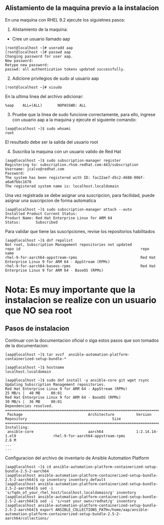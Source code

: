 ## Alistamiento de la maquina previo a la instalacion
En una maquina con RHEL 9.2 ejecute los siguietnes pasos:

1. Alistamiento de la maquina:
  - Cree un usuario llamado aap

```  
[root@localhost ~]# useradd aap
[root@localhost ~]# passwd aap
Changing password for user aap.
New password:
Retype new password:
passwd: all authentication tokens updated successfully.
```
2. Adicione privilegios de sudo al usuario aap
```
[root@localhost ~]# visudo
```

En la ultima linea del archivo adicionar:
```
%aap    ALL=(ALL)       NOPASSWD: ALL
```

3. Pruebe que la linea de sudo funcione correctamente, para ello, ingrese con usuario aap a la maquina y ejecute el siguiente comando:
```
[aap@localhost ~]$ sudo whoami
root
```
El resultado debe ser la salida del usuario root

4. Suscriba la maquina con un usuario valido de Red Hat
```
[aap@localhost ~]$ sudo subscription-manager register
Registering to: subscription.rhsm.redhat.com:443/subscription
Username: jcalvo@redhat.com
Password:
The system has been registered with ID: fac22ae7-d5c2-4688-906f-a6a6fbbc1678
The registered system name is: localhost.localdomain
```
Una vez registrada se debe asignar una suscripcion, para facilidad, puede asignar una suscripcion de forma automatica
```
[aap@localhost ~]$ sudo subscription-manager attach --auto
Installed Product Current Status:
Product Name: Red Hat Enterprise Linux for ARM 64
Status:       Subscribed
```

Para validar que tiene las suscripciones, revise los repositorios habilitados
```
[aap@localhost ~]$ dnf repolist
Not root, Subscription Management repositories not updated
repo id                                                       repo name
rhel-9-for-aarch64-appstream-rpms                             Red Hat Enterprise Linux 9 for ARM 64 - AppStream (RPMs)
rhel-9-for-aarch64-baseos-rpms                                Red Hat Enterprise Linux 9 for ARM 64 - BaseOS (RPMs)
```
# Nota: Es muy importante que la instalacion se realize con un usuario que NO sea root

## Pasos de instalacion 
Continuar con la documentacion oficial o siga estos pasos que son tomados de la documentacion:

```
[aap@localhost ~]$ tar xvzf  ansible-automation-platform-containerized-setup-bundle-*

[aap@localhost ~]$ hostname
localhost.localdomain

[aap@localhost ~]$ sudo dnf install -y ansible-core git wget rsync
Updating Subscription Management repositories.
Red Hat Enterprise Linux 9 for ARM 64 - AppStream (RPMs)                                                           25 MB/s |  40 MB     00:01
Red Hat Enterprise Linux 9 for ARM 64 - BaseOS (RPMs)                                                              30 MB/s |  36 MB     00:01
Dependencies resolved.
==================================================================================================================================================
 Package                              Architecture          Version                         Repository                                       Size
==================================================================================================================================================
Installing:
 ansible-core                         aarch64               1:2.14.14-1.el9                 rhel-9-for-aarch64-appstream-rpms               2.6 M
...
...
```

Configuracion del archivo de inventario de Ansible Automation Platform

```
[aap@localhost ~]$ cd ansible-automation-platform-containerized-setup-bundle-2.5-2-aarch64
[aap@localhost ansible-automation-platform-containerized-setup-bundle-2.5-2-aarch64]$ cp inventory inventory.default
[aap@localhost ansible-automation-platform-containerized-setup-bundle-2.5-2-aarch64]$ sed -i 's/fqdn_of_your_rhel_host/localhost.localdomain/g' inventory
[aap@localhost ansible-automation-platform-containerized-setup-bundle-2.5-2-aarch64]$ sed -i 's/<set your own>/redhat/g' inventory
[aap@localhost ansible-automation-platform-containerized-setup-bundle-2.5-2-aarch64]$ export ANSIBLE_COLLECTIONS_PATH=/home/aap/ansible-automation-platform-containerized-setup-bundle-2.5-2-aarch64/collections/
```


